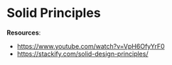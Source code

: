 # Solid Principles

**Resources**:

 - https://www.youtube.com/watch?v=VpH6OfyYrF0
 - https://stackify.com/solid-design-principles/

